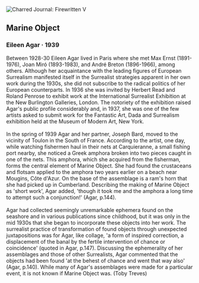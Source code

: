 <div class="artwork-of-the-day">
  <div class="container">
    <div class="img-wrapper">
      <img
        src="https://uploads1.wikiart.org/images/eileen-agar/marine-object-1939.jpg!Large.jpg"
        alt="Charred Journal: Firewritten V" />
    </div>
    <div class="artwork-detail">
      <div class="artwork-origin"> 
        <h2 class="artwork-name">Marine Object</h2>
        <h3 class="artist">
          Eileen Agar
                    ·  1939
        </h3>
      </div>
      <p class="description">
        <span class="artwork-description-text ng-binding" ng-bind-html="viewModel.ArtworkOfTheDay.Description | unsafe">Between 1928-30 Eileen Agar lived in Paris where she met Max Ernst (1891-1976), Joan Miró (1893-1983), and André Breton (1896-1966), among others. Although her acquaintance with the leading figures of European Surrealism manifested itself in the Surrealist strategies apparent in her own work during the 1930s, she did not subscribe to the radical politics of her European counterparts. In 1936 she was invited by Herbert Read and Roland Penrose to exhibit work at the International Surrealist Exhibition at the New Burlington Galleries, London. The notoriety of the exhibition raised Agar's public profile considerably and, in 1937, she was one of the few artists asked to submit work for the Fantastic Art, Dada and Surrealism exhibition held at the Museum of Modern Art, New York.
<br>
<br>In the spring of 1939 Agar and her partner, Joseph Bard, moved to the vicinity of Toulon in the South of France. According to the artist, one day, while watching fishermen haul in their nets at Carquieranne, a small fishing port nearby, she noticed a Greek amphora broken into two pieces caught in one of the nets. This amphora, which she acquired from the fisherman, forms the central element of Marine Object. She had found the crustaceans and flotsam applied to the amphora two years earlier on a beach near Mougins, Côte d'Azur. On the base of the assemblage is a ram's horn that she had picked up in Cumberland. Describing the making of Marine Object as 'short work', Agar added, 'though it took me and the amphora a long time to attempt such a conjunction!' (Agar, p.144).
<br>
<br>Agar had collected seemingly unremarkable ephemera found on the seashore and in various publications since childhood, but it was only in the mid 1930s that she began to incorporate these objects into her work. The surrealist practice of transformation of found objects through unexpected juxtapositions was for Agar, like collage, 'a form of inspired correction, a displacement of the banal by the fertile intervention of chance or coincidence' (quoted in Agar, p.147). Discussing the ephemerality of her assemblages and those of other Surrealists, Agar commented that the objects had been found 'at the behest of chance and went that way also' (Agar, p.140). While many of Agar's assemblages were made for a particular event, it is not known if Marine Object was. (Toby Treves)</span>
                        <div class="text-shadow-container" ng-show="showShadow" style=""></div>
      </p>
    </div>
  </div>

</div>
